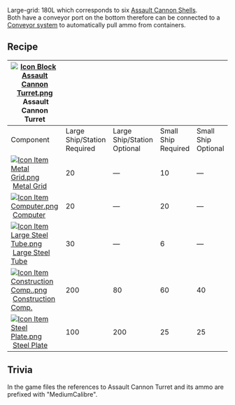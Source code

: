 Large-grid: 180L which corresponds to six [Assault Cannon Shells](https://spaceengineers.wiki.gg/wiki/Assault_Cannon_Shell "Assault Cannon Shell").  
Both have a conveyor port on the bottom therefore can be connected to a [Conveyor system](https://spaceengineers.wiki.gg/wiki/Conveyor_system "Conveyor system") to automatically pull ammo from containers.

## Recipe

| [![Icon Block Assault Cannon Turret.png](https://spaceengineers.wiki.gg/images/thumb/3/30/Icon_Block_Assault_Cannon_Turret.png/21px-Icon_Block_Assault_Cannon_Turret.png?791c7e)](https://spaceengineers.wiki.gg/wiki/Assault_Cannon_Turret "Assault Cannon Turret") Assault Cannon Turret |     |     |     |     |
| --- | --- | --- | --- | --- |
| Component | Large Ship/Station  <br>Required | Large Ship/Station  <br>Optional | Small Ship  <br>Required | Small Ship  <br>Optional |
| [![Icon Item Metal Grid.png](https://spaceengineers.wiki.gg/images/thumb/1/16/Icon_Item_Metal_Grid.png/21px-Icon_Item_Metal_Grid.png?c674cf)](https://spaceengineers.wiki.gg/wiki/Metal_Grid "Metal Grid") [Metal Grid](https://spaceengineers.wiki.gg/wiki/Metal_Grid "Metal Grid") | 20  | —   | 10  | —   |
| [![Icon Item Computer.png](https://spaceengineers.wiki.gg/images/thumb/7/72/Icon_Item_Computer.png/21px-Icon_Item_Computer.png?65c1a4)](https://spaceengineers.wiki.gg/wiki/Computer "Computer") [Computer](https://spaceengineers.wiki.gg/wiki/Computer "Computer") | 20  | —   | 20  | —   |
| [![Icon Item Large Steel Tube.png](https://spaceengineers.wiki.gg/images/thumb/f/fe/Icon_Item_Large_Steel_Tube.png/21px-Icon_Item_Large_Steel_Tube.png?31c1e4)](https://spaceengineers.wiki.gg/wiki/Large_Steel_Tube "Large Steel Tube") [Large Steel Tube](https://spaceengineers.wiki.gg/wiki/Large_Steel_Tube "Large Steel Tube") | 30  | —   | 6   | —   |
| [![Icon Item Construction Comp..png](https://spaceengineers.wiki.gg/images/thumb/4/45/Icon_Item_Construction_Comp..png/21px-Icon_Item_Construction_Comp..png?cdc26f)](https://spaceengineers.wiki.gg/wiki/Construction_Comp. "Construction Comp.") [Construction Comp.](https://spaceengineers.wiki.gg/wiki/Construction_Comp. "Construction Comp.") | 200 | 80  | 60  | 40  |
| [![Icon Item Steel Plate.png](https://spaceengineers.wiki.gg/images/thumb/4/4c/Icon_Item_Steel_Plate.png/21px-Icon_Item_Steel_Plate.png?437e3a)](https://spaceengineers.wiki.gg/wiki/Steel_Plate "Steel Plate") [Steel Plate](https://spaceengineers.wiki.gg/wiki/Steel_Plate "Steel Plate") | 100 | 200 | 25  | 25  |

## Trivia

In the game files the references to Assault Cannon Turret and its ammo are prefixed with "MediumCalibre".